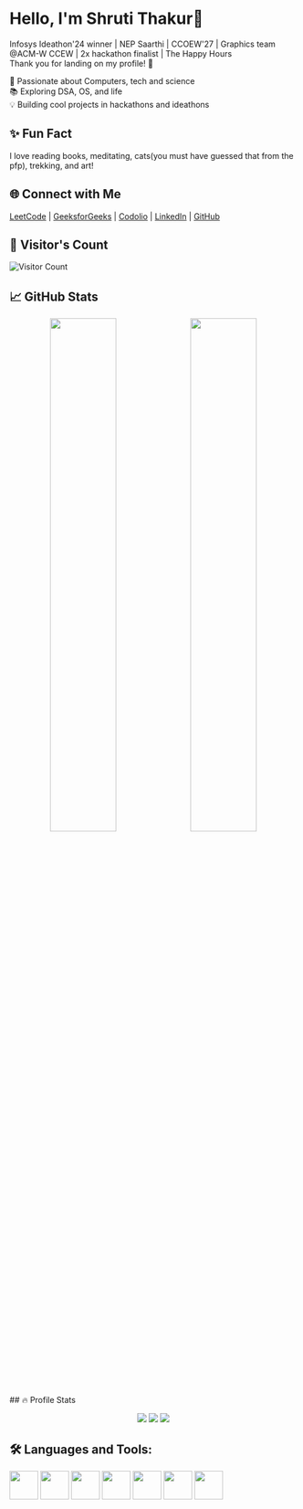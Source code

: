 # Hello, I'm Shruti Thakur👋<br>
Infosys Ideathon'24 winner | NEP Saarthi | CCOEW'27 | Graphics team @ACM-W CCEW | 2x hackathon finalist | The Happy Hours<br>
Thank you for landing on my profile! 🎀<br>

🚀 Passionate about Computers, tech and science<br>
📚 Exploring DSA, OS, and life<br>
💡 Building cool projects in hackathons and ideathons <br>

## ✨ Fun Fact  
I love reading books, meditating, cats(you must have guessed that from the pfp), trekking, and art!

<!-- 
 ## 🌐 Connect with Me  
[![LeetCode](https://img.shields.io/badge/LeetCode-orange?logo=leetcode)](https://leetcode.com/your-username/)  
[![GeeksforGeeks](https://img.shields.io/badge/GfG-green?logo=geeksforgeeks)](https://auth.geeksforgeeks.org/user/your-username/profile)  
[![Codolio](https://img.shields.io/badge/Codolio-lightgrey?logo=codesandbox)](https://codolio.com/your-username)  
[![LinkedIn](https://img.shields.io/badge/LinkedIn-blue?logo=linkedin)](https://www.linkedin.com/in/yourprofile/)  
[![GitHub](https://img.shields.io/badge/GitHub-black?logo=github)](https://github.com/Shrutit051) 
--> 
## 🌐 Connect with Me  
[LeetCode](https://leetcode.com/your-username/) | [GeeksforGeeks](https://auth.geeksforgeeks.org/user/your-username/profile) | [Codolio](https://codolio.com/your-username) | [LinkedIn](https://www.linkedin.com/in/yourprofile/) | [GitHub](https://github.com/Shrutit051)  


## 👀 Visitor's Count  
![Visitor Count](https://komarev.com/ghpvc/?username=Shrutit051&color=green&style=flat)



## 📈 GitHub Stats  
<p align="center">
  <img width="48%" src="https://github-readme-streak-stats.herokuapp.com/?user=Shrutit051&theme=dark" />
  <img width="48%" src="https://github-readme-stats.vercel.app/api?username=Shrutit051&show_icons=true&theme=dark" />
</p>
## 🔥 Profile Stats  
<p align="center">
  <img src="https://github-profile-summary-cards.vercel.app/api/cards/profile-details?username=Shrutit051&theme=github_dark" />
  <img src="https://github-profile-summary-cards.vercel.app/api/cards/repos-per-language?username=Shrutit051&theme=github_dark" />
  <img src="https://github-profile-summary-cards.vercel.app/api/cards/most-commit-language?username=Shrutit051&theme=github_dark" />
</p>



## 🛠 Languages and Tools:  
<p align="left">
  <img src="https://cdn.jsdelivr.net/gh/devicons/devicon/icons/java/java-original.svg" height="50" width="50" />
  <img src="https://cdn.jsdelivr.net/gh/devicons/devicon/icons/c/c-original.svg" height="50" width="50" />
  <img src="https://cdn.jsdelivr.net/gh/devicons/devicon/icons/cplusplus/cplusplus-original.svg" height="50" width="50" />
  <img src="https://cdn.jsdelivr.net/gh/devicons/devicon/icons/python/python-original.svg" height="50" width="50" />
  <img src="https://cdn.jsdelivr.net/gh/devicons/devicon/icons/html5/html5-original.svg" height="50" width="50" />
  <img src="https://cdn.jsdelivr.net/gh/devicons/devicon/icons/css3/css3-original.svg" height="50" width="50" />
  <img src="https://cdn.jsdelivr.net/gh/devicons/devicon/icons/firebase/firebase-plain.svg" height="50" width="50" />
</p>

<!--
**Shrutit051/Shrutit051** is a ✨ _special_ ✨ repository because its `README.md` (this file) appears on your GitHub profile.

Here are some ideas to get you started:

- 🔭 I’m currently working on ...
- 🌱 I’m currently learning ...
- 👯 I’m looking to collaborate on ...
- 🤔 I’m looking for help with ...
- 💬 Ask me about ...
- 📫 How to reach me: ...
- 😄 Pronouns: ...
- ⚡ Fun fact: ...
-->
